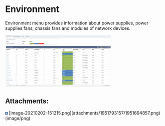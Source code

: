 # Environment

Environment menu provides information about power supplies, power
supplies fans, chassis fans and modules of network devices.

<img src="attachments/1951793157/1951694857.png?width=340" class="image-left" loading="lazy" data-image-src="attachments/1951793157/1951694857.png" data-height="812" data-width="1654" data-unresolved-comment-count="0" data-linked-resource-id="1951694857" data-linked-resource-version="1" data-linked-resource-type="attachment" data-linked-resource-default-alias="image-20210202-151215.png" data-base-url="https://ipfabric.atlassian.net/wiki" data-linked-resource-content-type="image/png" data-linked-resource-container-id="1951793157" data-linked-resource-container-version="1" data-media-id="925c96cf-df2c-4ca2-9d88-48577fc61049" data-media-type="file" width="340" />

<div class="pageSectionHeader">

## Attachments:

</div>

<div class="greybox" align="left">

<img src="images/icons/bullet_blue.gif" width="8" height="8" />
[image-20210202-151215.png](attachments/1951793157/1951694857.png)
(image/png)  

</div>
